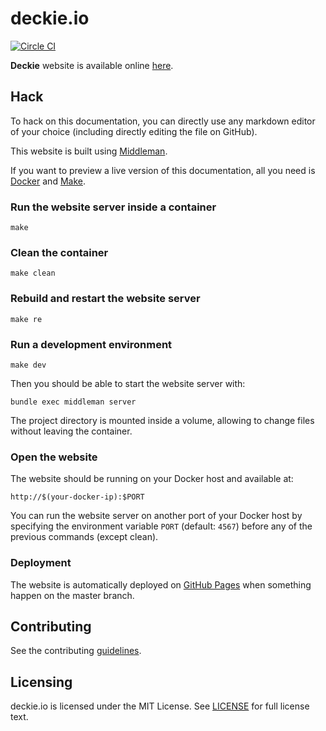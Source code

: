 # deckie.io
[![Circle CI](https://circleci.com/gh/ContainerHQ/deckie.io.svg?style=svg)](https://circleci.com/gh/ContainerHQ/deckie.io)

**Deckie** website is available online [here](http://www.deckie.io/).

## Hack

To hack on this documentation, you can directly use any markdown editor of
your choice (including directly editing the file on GitHub).

This website is built using [Middleman](https://middlemanapp.com/).

If you want to preview a live version of this documentation, all you need
is [Docker](http://www.docker.com) and [Make](http://www.gnu.org/software/make/).

### Run the website server inside a container

    make

### Clean the container

    make clean

### Rebuild and restart the website server

    make re

### Run a development environment

    make dev

Then you should be able to start the website server with:

    bundle exec middleman server

The project directory is mounted inside a volume, allowing to change files
without leaving the container.

### Open the website

The website should be running on your Docker host and available at:

    http://$(your-docker-ip):$PORT

You can run the website server on another port of your Docker host
by specifying the environment variable `PORT` (default: `4567`) before any
of the previous commands (except clean).

### Deployment

 The website is automatically deployed on
[GitHub Pages](https://pages.github.com/) when something happen on the
master branch.

## Contributing

See the contributing [guidelines](CONTRIBUTING.md).

## Licensing
deckie.io is licensed under the MIT License. See [LICENSE](LICENSE) for
full license text.
